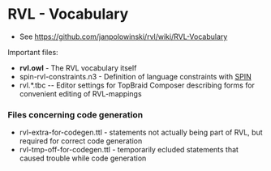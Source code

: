 # RVL - Vocabulary #

 - See https://github.com/janpolowinski/rvl/wiki/RVL-Vocabulary

Important files:

- **rvl.owl** - The RVL vocabulary itself
- spin-rvl-constraints.n3 - Definition of language constraints with [SPIN](http://spinrdf.org/)
- rvl.*.tbc -- Editor settings for TopBraid Composer describing forms for convenient editing of RVL-mappings

### Files concerning code generation ###
- rvl-extra-for-codegen.ttl - statements not actually being part of RVL, but required for correct code generation
- rvl-tmp-off-for-codegen.ttl - temporarily ecluded statements that caused trouble while code generation